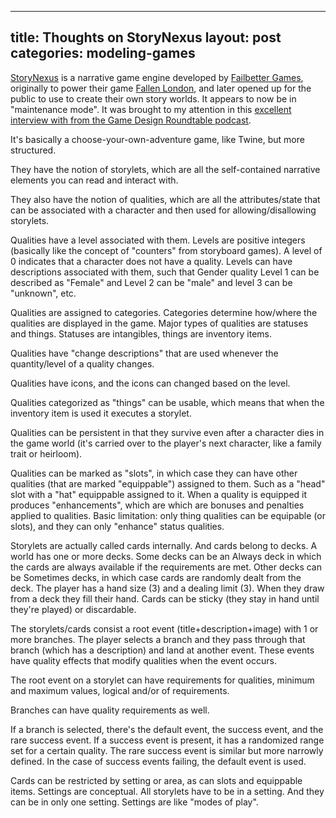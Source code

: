 ---
title: Thoughts on StoryNexus
layout: post
categories: modeling-games
----

<a href="https://docs.google.com/document/d/1K1wnNJoBhxr17fe3kHQTnpvWLdyxeKWZBKivDQHsdJg/edit" title="StoryNexus Reference Doc" target="_blank">StoryNexus</a> is a narrative game engine developed by <a href="http://www.failbettergames.com/" title="Failbetter Games" target="_blank">Failbetter Games</a>, originally to power their game <a href="http://www.failbettergames.com/fallen-london/" title="Fallen London" target="_blank">Fallen London</a>, and later opened up for the public to use to create their own story worlds. It appears to now be in "maintenance mode". It was brought to my attention in this <a href="http://thegamedesignroundtable.com/2014/10/07/episode-100-failbetter-game-and-fallen-london/" title="Game Design Round Table, Episode #100: Failbetter Game and Fallen London" target="_blank">excellent interview with from the Game Design Roundtable podcast</a>.

It's basically a choose-your-own-adventure game, like Twine, but more structured.

They have the notion of storylets, which are all the self-contained narrative elements you can read and interact with.

They also have the notion of qualities, which are all the attributes/state that can be associated with a character and then used for allowing/disallowing storylets.

Qualities have a level associated with them. Levels are positive integers (basically like the concept of "counters" from storyboard games). A level of 0 indicates that a character does not have a quality. Levels can have descriptions associated with them, such that Gender quality Level 1 can be described as "Female" and Level 2 can be "male" and level 3 can be "unknown", etc.

Qualities are assigned to categories. Categories determine how/where the qualities are displayed in the game. Major types of qualities are statuses and things. Statuses are intangibles, things are inventory items.

Qualities have "change descriptions" that are used whenever the quantity/level of a quality changes.

Qualities have icons, and the icons can changed based on the level.

Qualities categorized as "things" can be usable, which means that when the inventory item is used it executes a storylet.

Qualities can be persistent in that they survive even after a character dies in the game world (it's carried over to the player's next character, like a family trait or heirloom).

Qualities can be marked as "slots", in which case they can have other qualities (that are marked "equippable") assigned to them. Such as a "head" slot with a "hat" equippable assigned to it. When a quality is equipped it produces "enhancements", which are which are bonuses and penalties applied to qualities. Basic limitation: only thing qualities can be equipable (or slots), and they can only "enhance" status qualities.

Storylets are actually called cards internally. And cards belong to decks. A world has one or more decks. Some decks can be an Always deck in which the cards are always available if the requirements are met. Other decks can be Sometimes decks, in which case cards are randomly dealt from the deck. The player has a hand size (3) and a dealing limit (3). When they draw from a deck they fill their hand. Cards can be sticky (they stay in hand until they're played) or discardable.

The storylets/cards consist a root event (title+description+image) with 1 or more branches. The player selects a branch and they pass through that branch (which has a description) and land at another event. These events have quality effects that modify qualities when the event occurs.

The root event on a storylet can have requirements for qualities, minimum and maximum values, logical and/or of requirements.

Branches can have quality requirements as well.

If a branch is selected, there's the default event, the success event, and the rare success event. If a success event is present, it has a randomized range set for a certain quality. The rare success event is similar but more narrowly defined. In the case of success events failing, the default event is used.

Cards can be restricted by setting or area, as can slots and equippable items. Settings are conceptual. All storylets have to be in a setting. And they can be in only one setting. Settings are like "modes of play".
